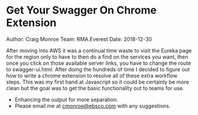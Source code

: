 # Get Your Swagger On Chrome Extension
Author: Craig Monroe
Team: RMA.Everest
Date: 2018-12-30

 After moving into AWS it was a continual time waste to visit the Eureka page for the region only to have to then do a find on the services you want, then once you click on those available server links, you have to change the route to swagger-ui.html. After doing the hundreds of time I decided to figure out how to write a chrome extension to resolve all of these extra workflow steps. This was my first hand at Javascript so it could be certainly be more clean but the goal was to get the basic functionality out to teams for use. 

- Enhancing the output for more separation.
- Please email me at <a href="mailto:cmonroe@ebsco.com">cmonroe@ebsco.com</a> with any suggestions.